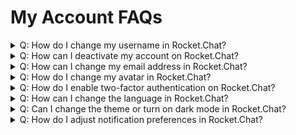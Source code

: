 # My Account FAQs



<details>

<summary>Q: How do I change my username in Rocket.Chat?</summary>

A: Go to **My Account > Profile**, then change the **Username** field. Click **Save changes** when you're done.

</details>

<details>

<summary>Q: How can I deactivate my account on Rocket.Chat? </summary>

Here is a general way to deactivate your account on Rocket.Chat:&#x20;

1. Click your profile picture (or username initials if a picture is not set) in the top left corner.
2. Click on **My Account**.
3. Select **Profile** from the side menu.
4. Scroll down to find and click on **Deactivate My Account**.
5. You will have to confirm your decision because this action is irreversible.

Remember, deactivation is not deletion. The deactivation will prevent you from using your account, but your data might still be stored on the server. For complete deletion, contact your server's admin or Rocket.Chat's customer support if it's a workspace they manage directly.

</details>

<details>

<summary>Q: How can I change my email address in Rocket.Chat?</summary>

A: Navigate to **My Account > Profile**. Here, you can change the **Email** field. Click **Save changes** when finished. Note: Depending on the settings of your server, this option might not be available.&#x20;

</details>

<details>

<summary>Q: How do I change my avatar in Rocket.Chat?</summary>

A: Go to **My Account > Avatar**, and choose from the available options (upload an image, use a URL, use Gravatar, or remove avatar). Don't forget to save the changes!

</details>

<details>

<summary>Q: How do I enable two-factor authentication on Rocket.Chat?</summary>

A: Go to **My Account > Security > Two Factor Authentication**. Follow the instructions to set it up. Note: This feature may not be available on all servers.

</details>

<details>

<summary>Q: How can I change the language in Rocket.Chat?</summary>

A: Navigate to **My Account > Preferences**. In the **Localization** section, you can choose your preferred language from the dropdown menu. Click **Save changes** when done.

</details>

<details>

<summary>Q: Can I change the theme or turn on dark mode in Rocket.Chat?</summary>

A: Yes, go to **My Account > Preferences > Global > Theme Appearance**. Here, you can set your desired theme.

</details>

<details>

<summary>Q: How do I adjust notification preferences in Rocket.Chat?</summary>

A: Go to **My Account > Preferences > Notifications.** Here, you can adjust when and how you get notified.

</details>
